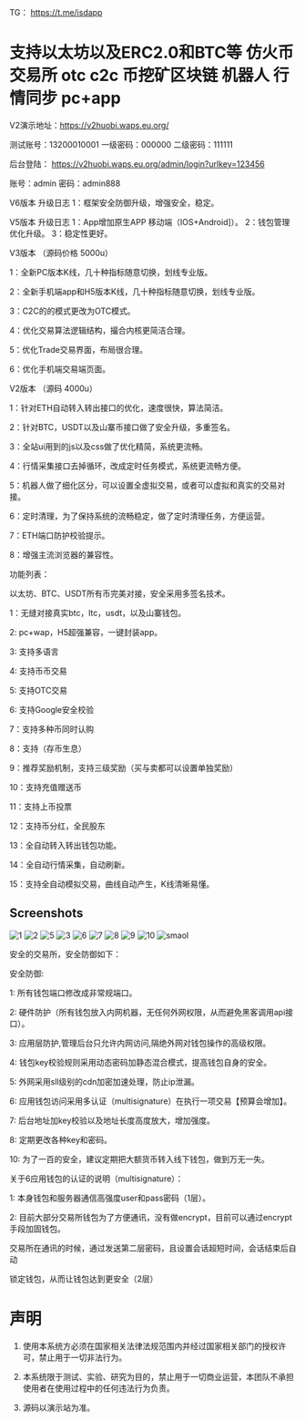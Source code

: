 TG： https://t.me/isdapp

# 支持以太坊以及ERC2.0和BTC等 仿火币交易所 otc c2c 币挖矿区块链 机器人 行情同步 pc+app


V2演示地址：https://v2huobi.waps.eu.org/

测试账号：13200010001
一级密码：000000
二级密码：111111

后台登陆： https://v2huobi.waps.eu.org/admin/login?urlkey=123456

账号：admin
密码：admin888

V6版本 升级日志
1：框架安全防御升级，增强安全，稳定。

V5版本  升级日志
1：App增加原生APP 移动端（IOS+Android]）。
2：钱包管理优化升级。
3：稳定性更好。

V3版本  （源码价格 5000u）

1：全新PC版本K线，几十种指标随意切换，划线专业版。

2：全新手机端app和H5版本K线，几十种指标随意切换，划线专业版。

3：C2C的的模式更改为OTC模式。

4：优化交易算法逻辑结构，撮合内核更简洁合理。

5：优化Trade交易界面，布局很合理。

6：优化手机端交易端页面。


V2版本 （源码 4000u）  


1：针对ETH自动转入转出接口的优化，速度很快，算法简洁。

2：针对BTC，USDT以及山寨币接口做了安全升级，多重签名。

3：全站ui用到的js以及css做了优化精简，系统更流畅。

4：行情采集接口去掉循环，改成定时任务模式，系统更流畅方便。

5：机器人做了细化区分，可以设置全虚拟交易，或者可以虚拟和真实的交易对接。

6：定时清理，为了保持系统的流畅稳定，做了定时清理任务，方便运营。

7：ETH端口防护校验提示。

8：增强主流浏览器的兼容性。




功能列表：

以太坊、BTC、USDT所有币完美对接，安全采用多签名技术。

1：无缝对接真实btc，ltc，usdt，以及山寨钱包。

2:   pc+wap，H5超强兼容，一键封装app。

3:   支持多语言

4:   支持币币交易

5:   支持OTC交易

6:   支持Google安全校验

7：支持多种币同时认购

8：支持（存币生息）

9：推荐奖励机制，支持三级奖励（买与卖都可以设置单独奖励）

10：支持充值赠送币

11：支持上币投票

12：支持币分红，全民股东

13：全自动转入转出钱包功能。

14：全自动行情采集，自动刷新。

15：支持全自动模拟交易，曲线自动产生，K线清晰易懂。


## Screenshots
![1](01.png)
![2](02.JPG)
![5](05.JPG)
![3](03.JPG)
![6](06.JPG)
![7](07.JPG)
![8](08.JPG)
![9](09.JPG)
![10](10.JPG)
![smaol](small.png)






安全的交易所，安全防御如下：

安全防御:

1: 所有钱包端口修改成非常规端口。

2: 硬件防护（所有钱包放入内网机器，无任何外网权限，从而避免黑客调用api接口）。

3: 应用层防护,管理后台只允许内网访问,隔绝外网对钱包操作的高级权限。

4: 钱包key校验规则采用动态密码加静态混合模式，提高钱包自身的安全。

5: 外网采用sll级别的cdn加密加速处理，防止ip泄漏。

6: 应用钱包访问采用多认证（multisignature）在执行一项交易【预算会增加】。

7: 后台地址加key校验以及地址长度高度放大，增加强度。

8: 定期更改各种key和密码。

10: 为了一百的安全，建议定期把大额货币转入线下钱包，做到万无一失。

关于6应用钱包的认证的说明（multisignature）：

1: 本身钱包和服务器通信高强度user和pass密码（1层）。

2: 目前大部分交易所钱包为了方便通讯，没有做encrypt，目前可以通过encrypt手段加固钱包。

   交易所在通讯的时候，通过发送第二层密码，且设置会话超短时间，会话结束后自动

   锁定钱包，从而让钱包达到更安全（2层）






# 声明

1. 使用本系统方必须在国家相关法律法规范围内并经过国家相关部门的授权许可，禁止用于一切非法行为。

2. 本系统限于测试、实验、研究为目的，禁止用于一切商业运营，本团队不承担使用者在使用过程中的任何违法行为负责。

3. 源码以演示站为准。
